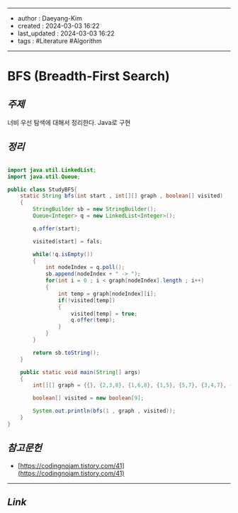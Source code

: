 
---
- author : Daeyang-Kim
- created : 2024-03-03 16:22
- last_updated : 2024-03-03 16:22
- tags : #Literature #Algorithm
---

# BFS (Breadth-First Search)

## *주제*

너비 우선 탐색에 대해서 정리한다.
Java로 구현

## *정리*

```java

import java.util.LinkedList;
import java.util.Queue;

public class StudyBFS{
	static String bfs(int start , int[][] graph , boolean[] visited)
	{
		StringBuilder sb = new StringBuilder();
		Queue<Integer> q = new LinkedList<Integer>();

		q.offer(start);

		visited[start] = fals;

		while(!q.isEmpty())
		{
			int nodeIndex = q.poll();
			sb.append(nodeIndex + " -> ");
			for(int i = 0 ; i < graph[nodeIndex].length ; i++)
			{
				int temp = graph[nodeIndex][i];
				if(!visited[temp])
				{
					visited[temp] = true;
					q.offer(temp);
				}
			}
		}

		return sb.toString();
	}

	public static void main(String[] args)
	{
		int[][] graph = {{}, {2,3,8}, {1,6,8}, {1,5}, {5,7}, {3,4,7}, {2}, {4,5}, {1,2}};

		boolean[] visited = new boolean[9];

		System.out.println(bfs(1 , graph , visited));
	}
}


```

## *참고문헌*

- [https://codingnojam.tistory.com/41](https://codingnojam.tistory.com/41)

---

## *Link*
